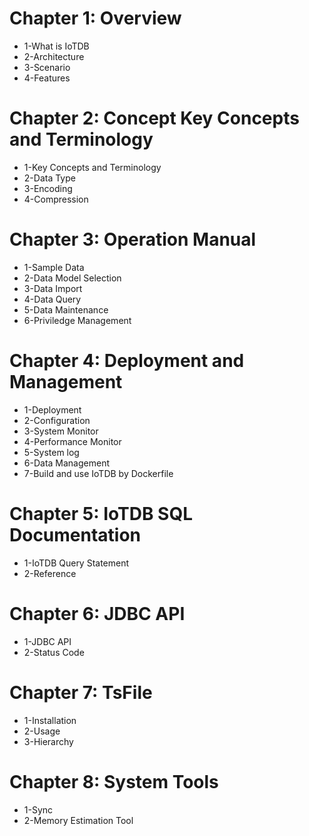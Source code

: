 <!--

    Licensed to the Apache Software Foundation (ASF) under one
    or more contributor license agreements.  See the NOTICE file
    distributed with this work for additional information
    regarding copyright ownership.  The ASF licenses this file
    to you under the Apache License, Version 2.0 (the
    "License"); you may not use this file except in compliance
    with the License.  You may obtain a copy of the License at

        http://www.apache.org/licenses/LICENSE-2.0

    Unless required by applicable law or agreed to in writing,
    software distributed under the License is distributed on an
    "AS IS" BASIS, WITHOUT WARRANTIES OR CONDITIONS OF ANY
    KIND, either express or implied.  See the License for the
    specific language governing permissions and limitations
    under the License.

-->

# Chapter 1: Overview
* 1-What is IoTDB
* 2-Architecture
* 3-Scenario
* 4-Features
# Chapter 2: Concept Key Concepts and Terminology
* 1-Key Concepts and Terminology
* 2-Data Type 
* 3-Encoding 
* 4-Compression 
# Chapter 3: Operation Manual
* 1-Sample Data
* 2-Data Model Selection
* 3-Data Import
* 4-Data Query
* 5-Data Maintenance
* 6-Priviledge Management
# Chapter 4: Deployment and Management
* 1-Deployment
* 2-Configuration
* 3-System Monitor
* 4-Performance Monitor
* 5-System log
* 6-Data Management
* 7-Build and use IoTDB by Dockerfile
# Chapter 5: IoTDB SQL Documentation
* 1-IoTDB Query Statement
* 2-Reference
# Chapter 6: JDBC API
* 1-JDBC API
* 2-Status Code
# Chapter 7: TsFile
* 1-Installation
* 2-Usage
* 3-Hierarchy
# Chapter 8: System Tools
* 1-Sync
* 2-Memory Estimation Tool

